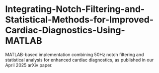 # Integrating-Notch-Filtering-and-Statistical-Methods-for-Improved-Cardiac-Diagnostics-Using-MATLAB
MATLAB-based implementation combining 50Hz notch filtering and statistical analysis for enhanced cardiac diagnostics, as published in our April 2025 arXiv paper.
